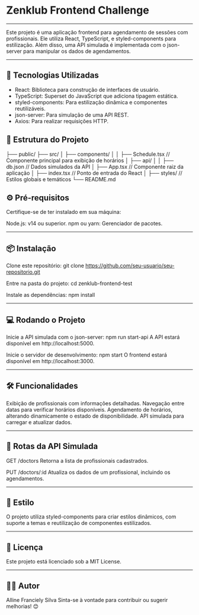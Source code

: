 # Zenklub Frontend Challenge

---

Este projeto é uma aplicação frontend para agendamento de sessões com profissionais. Ele utiliza React, TypeScript, e styled-components para estilização. Além disso, uma API simulada é implementada com o json-server para manipular os dados de agendamentos.

---

## 🚀 Tecnologias Utilizadas
- React: Biblioteca para construção de interfaces de usuário.
- TypeScript: Superset do JavaScript que adiciona tipagem estática.
- styled-components: Para estilização dinâmica e componentes reutilizáveis.
- json-server: Para simulação de uma API REST.
- Axios: Para realizar requisições HTTP.

## 📂 Estrutura do Projeto
├── public/
├── src/
│   ├── components/
│   │   ├── Schedule.tsx  // Componente principal para exibição de horários
│   ├── api/
│   │   ├── db.json       // Dados simulados da API
│   ├── App.tsx           // Componente raiz da aplicação
│   ├── index.tsx         // Ponto de entrada do React
│   ├── styles/           // Estilos globais e temáticos
└── README.md

## ⚙️ Pré-requisitos
Certifique-se de ter instalado em sua máquina:

Node.js: v14 ou superior.
npm ou yarn: Gerenciador de pacotes.

---

## 📦 Instalação
Clone este repositório:
git clone https://github.com/seu-usuario/seu-repositorio.git

Entre na pasta do projeto:
cd zenklub-frontend-test

Instale as dependências:
npm install

---

## 💻 Rodando o Projeto
Inicie a API simulada com o json-server:
npm run start-api
A API estará disponível em http://localhost:5000.

Inicie o servidor de desenvolvimento:
npm start
O frontend estará disponível em http://localhost:3000.

---

## 🛠 Funcionalidades
Exibição de profissionais com informações detalhadas.
Navegação entre datas para verificar horários disponíveis.
Agendamento de horários, alterando dinamicamente o estado de disponibilidade.
API simulada para carregar e atualizar dados.

---

## 📝 Rotas da API Simulada
GET /doctors
Retorna a lista de profissionais cadastrados.

PUT /doctors/:id
Atualiza os dados de um profissional, incluindo os agendamentos.

---

## 🎨 Estilo
O projeto utiliza styled-components para criar estilos dinâmicos, com suporte a temas e reutilização de componentes estilizados.

---

## 📜 Licença
Este projeto está licenciado sob a MIT License.

---

## 👨‍💻 Autor
Alline Franciely Silva
Sinta-se à vontade para contribuir ou sugerir melhorias! 😊
